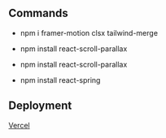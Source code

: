 ## Commands

- npm i framer-motion clsx tailwind-merge
- npm install react-scroll-parallax
- npm install react-scroll-parallax

- npm install react-spring


## Deployment
[Vercel](https://landing-page-final-project.vercel.app/)
